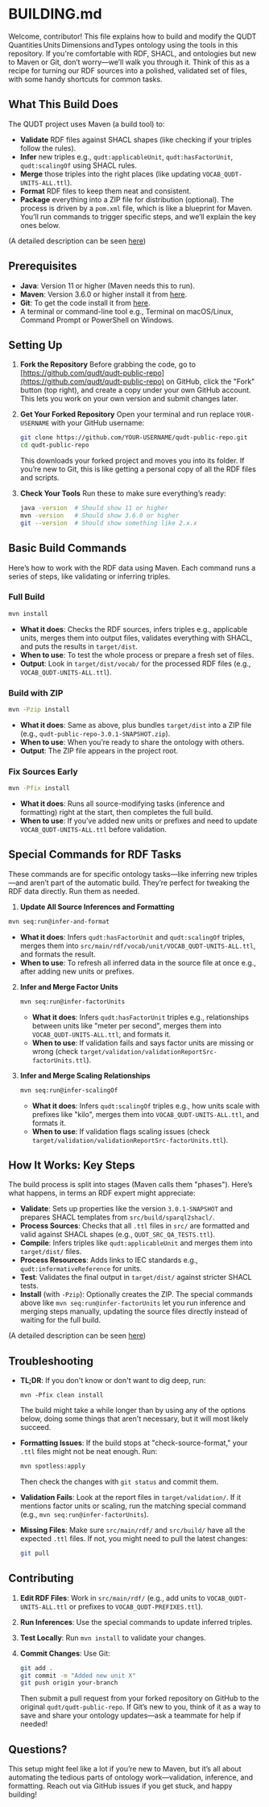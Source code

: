 # BUILDING.md

Welcome, contributor! This file explains how to build and modify the QUDT Quantities Units Dimensions andTypes
ontology using the tools in this repository. If you're comfortable with RDF, SHACL, and ontologies but new to Maven or Git, don’t worry—we’ll walk you through it. Think of this as a recipe for turning our RDF sources into a polished, validated set of files, with some handy shortcuts for common tasks.

## What This Build Does

The QUDT project uses Maven (a build tool) to:
- **Validate** RDF files against SHACL shapes (like checking if your triples follow the rules).
- **Infer** new triples e.g., `qudt:applicableUnit`, `qudt:hasFactorUnit`, `qudt:scalingOf` using SHACL rules.
- **Merge** those triples into the right places (like updating `VOCAB_QUDT-UNITS-ALL.ttl`).
- **Format** RDF files to keep them neat and consistent.
- **Package** everything into a ZIP file for distribution (optional).
The process is driven by a `pom.xml` file, which is like a blueprint for Maven. You’ll run commands to trigger specific steps, and we’ll explain the key ones below.

(A detailed description can be seen [here](https://github.com/qudt/qudt-public-repo/wiki/QUDT_Build_Execution_Flow))

## Prerequisites

- **Java**: Version 11 or higher (Maven needs this to run).
- **Maven**: Version 3.6.0 or higher install it from [here](https://maven.apache.org/download.cgi).
- **Git**: To get the code install it from [here](https://git-scm.com/downloads).
- A terminal or command-line tool e.g., Terminal on macOS/Linux, Command Prompt or PowerShell on Windows.

## Setting Up

1. **Fork the Repository**
   Before grabbing the code, go to [https://github.com/qudt/qudt-public-repo](https://github.com/qudt/qudt-public-repo) on GitHub, click the "Fork" button (top right), and create a copy under your own GitHub account. This lets you work on your own version and submit changes later.
2. **Get Your Forked Repository**
   Open your terminal and run replace `YOUR-USERNAME` with your GitHub username:

   ```bash
   git clone https://github.com/YOUR-USERNAME/qudt-public-repo.git
   cd qudt-public-repo
   ```

   This downloads your forked project and moves you into its folder. If you’re new to Git, this is like getting a personal copy of all the RDF files and scripts.

3. **Check Your Tools**
   Run these to make sure everything’s ready:

   ```bash
   java -version  # Should show 11 or higher
   mvn -version   # Should show 3.6.0 or higher
   git --version  # Should show something like 2.x.x
   ```

## Basic Build Commands

Here’s how to work with the RDF data using Maven. Each command runs a series of steps, like validating or inferring triples.

### Full Build

```bash
mvn install
```

- **What it does**: Checks the RDF sources, infers triples e.g., applicable units, merges them into output files, validates everything with SHACL, and puts the results in `target/dist`.
- **When to use**: To test the whole process or prepare a fresh set of files.
- **Output**: Look in `target/dist/vocab/` for the processed RDF files (e.g., `VOCAB_QUDT-UNITS-ALL.ttl`).

### Build with ZIP

```bash
mvn -Pzip install
```

- **What it does**: Same as above, plus bundles `target/dist` into a ZIP file (e.g., `qudt-public-repo-3.0.1-SNAPSHOT.zip`).
- **When to use**: When you’re ready to share the ontology with others.
- **Output**: The ZIP file appears in the project root.

### Fix Sources Early

```bash
mvn -Pfix install
```

- **What it does**: Runs all source-modifying tasks (inference and formatting) right at the start, then completes the full build.
- **When to use**: If you’ve added new units or prefixes and need to update `VOCAB_QUDT-UNITS-ALL.ttl` before validation.

## Special Commands for RDF Tasks

These commands are for specific ontology tasks—like inferring new triples—and aren’t part of the automatic build. They’re perfect for tweaking the RDF data directly. Run them as needed.
1. **Update All Source Inferences and Formatting**

```bash
mvn seq:run@infer-and-format
```

- **What it does**: Infers `qudt:hasFactorUnit` and `qudt:scalingOf` triples, merges them into `src/main/rdf/vocab/unit/VOCAB_QUDT-UNITS-ALL.ttl`, and formats the result.
- **When to use**: To refresh all inferred data in the source file at once e.g., after adding new units or prefixes.

2. **Infer and Merge Factor Units**

   ```bash
   mvn seq:run@infer-factorUnits
   ```

   - **What it does**: Infers `qudt:hasFactorUnit` triples e.g., relationships between units like "meter per second", merges them into `VOCAB_QUDT-UNITS-ALL.ttl`, and formats it.
   - **When to use**: If validation fails and says factor units are missing or wrong (check `target/validation/validationReportSrc-factorUnits.ttl`).
3. **Infer and Merge Scaling Relationships**

   ```bash
   mvn seq:run@infer-scalingOf
   ```

   - **What it does**: Infers `qudt:scalingOf` triples e.g., how units scale with prefixes like "kilo", merges them into `VOCAB_QUDT-UNITS-ALL.ttl`, and formats it.
   - **When to use**: If validation flags scaling issues (check `target/validation/validationReportSrc-factorUnits.ttl`).

## How It Works: Key Steps

The build process is split into stages (Maven calls them "phases"). Here’s what happens, in terms an RDF expert might appreciate:
- **Validate**: Sets up properties like the version `3.0.1-SNAPSHOT` and prepares SHACL templates from `src/build/sparql2shacl/`.
- **Process Sources**: Checks that all `.ttl` files in `src/` are formatted and valid against SHACL shapes (e.g., `QUDT_SRC_QA_TESTS.ttl`).
- **Compile**: Infers triples like `qudt:applicableUnit` and merges them into `target/dist/` files.
- **Process Resources**: Adds links to IEC standards e.g., `qudt:informativeReference` for units.
- **Test**: Validates the final output in `target/dist/` against stricter SHACL tests.
- **Install** (with `-Pzip`): Optionally creates the ZIP.
The special commands above like `mvn seq:run@infer-factorUnits` let you run inference and merging steps manually, updating the source files directly instead of waiting for the full build.

(A detailed description can be seen [here](https://github.com/qudt/qudt-public-repo/wiki/QUDT_Build_Execution_Flow))

## Troubleshooting

- **TL;DR**: If you don't know or don't want to dig deep, run:

  ```
  mvn -Pfix clean install
  ```

  The build might take a while longer than by using any of the options below, doing some things that aren't necessary, but it will most likely succeed.

- **Formatting Issues**: If the build stops at "check-source-format," your `.ttl` files might not be neat enough. Run:

  ```bash
  mvn spotless:apply
  ```

  Then check the changes with `git status` and commit them.

- **Validation Fails**: Look at the report files in `target/validation/`. If it mentions factor units or scaling, run the matching special command (e.g., `mvn seq:run@infer-factorUnits`).

- **Missing Files**: Make sure `src/main/rdf/` and `src/build/` have all the expected `.ttl` files. If not, you might need to pull the latest changes:

  ```bash
  git pull
  ```

## Contributing

1. **Edit RDF Files**: Work in `src/main/rdf/` (e.g., add units to `VOCAB_QUDT-UNITS-ALL.ttl` or prefixes to `VOCAB_QUDT-PREFIXES.ttl`).
2. **Run Inferences**: Use the special commands to update inferred triples.
3. **Test Locally**: Run `mvn install` to validate your changes.
4. **Commit Changes**: Use Git:

   ```bash
   git add .
   git commit -m "Added new unit X"
   git push origin your-branch
   ```

   Then submit a pull request from your forked repository on GitHub to the original `qudt/qudt-public-repo`.
   If Git’s new to you, think of it as a way to save and share your ontology updates—ask a teammate for help if needed!

## Questions?

This setup might feel like a lot if you’re new to Maven, but it’s all about automating the tedious parts of ontology work—validation, inference, and formatting. Reach out via GitHub issues if you get stuck, and happy building!
